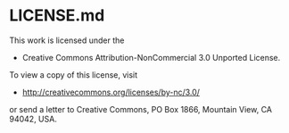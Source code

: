# LICENSE.md

This work is licensed under the

- Creative Commons Attribution-NonCommercial 3.0 Unported License.

To view a copy of this license, visit

- http://creativecommons.org/licenses/by-nc/3.0/

or send a letter to Creative Commons, PO Box 1866, Mountain View, CA 94042, USA.
